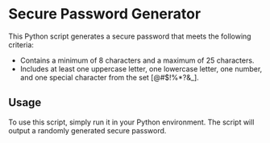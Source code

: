 # Secure Password Generator

This Python script generates a secure password that meets the following criteria:
- Contains a minimum of 8 characters and a maximum of 25 characters.
- Includes at least one uppercase letter, one lowercase letter, one number, and one special character from the set [@#$!%*?&_].

## Usage

To use this script, simply run it in your Python environment. The script will output a randomly generated secure password.
